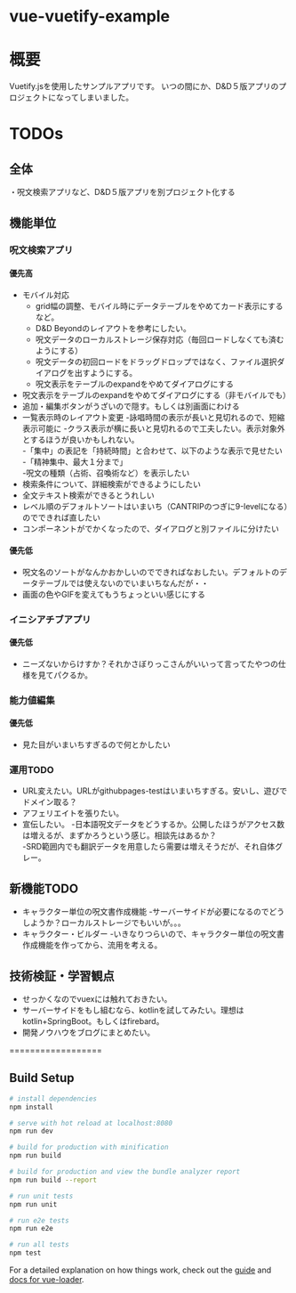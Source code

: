 # vue-vuetify-example
# 概要
Vuetify.jsを使用したサンプルアプリです。
いつの間にか、D&D５版アプリのプロジェクトになってしまいました。

# TODOs
## 全体
・呪文検索アプリなど、D&D５版アプリを別プロジェクト化する

## 機能単位
### 呪文検索アプリ
#### 優先高
* モバイル対応
  - grid幅の調整、モバイル時にデータテーブルをやめてカード表示にするなど。  
  - D&D Beyondのレイアウトを参考にしたい。  
  - 呪文データのローカルストレージ保存対応（毎回ロードしなくても済むようにする）  
  - 呪文データの初回ロードをドラッグドロップではなく、ファイル選択ダイアログを出すようにする。  
  - 呪文表示をテーブルのexpandをやめてダイアログにする  
* 呪文表示をテーブルのexpandをやめてダイアログにする（非モバイルでも）
* 追加・編集ボタンがうざいので隠す。もしくは別画面にわける
* 一覧表示時のレイアウト変更
  -詠唱時間の表示が長いと見切れるので、短縮表示可能に
  -クラス表示が横に長いと見切れるので工夫したい。表示対象外とするほうが良いかもしれない。  
  -「集中」の表記を「持続時間」と合わせて、以下のような表示で見せたい  
  -「精神集中、最大１分まで」  
  -呪文の種類（占術、召喚術など）を表示したい
* 検索条件について、詳細検索ができるようにしたい
* 全文テキスト検索ができるとうれしい
* レベル順のデフォルトソートはいまいち（CANTRIPのつぎに9-levelになる）のでできれば直したい
* コンポーネントがでかくなったので、ダイアログと別ファイルに分けたい

#### 優先低
* 呪文名のソートがなんかおかしいのでできればなおしたい。デフォルトのデータテーブルでは使えないのでいまいちなんだが・・
* 画面の色やGIFを変えてもうちょっといい感じにする

### イニシアチブアプリ
#### 優先低
* ニーズないからけすか？それかさぼりっこさんがいいって言ってたやつの仕様を見てパクるか。

### 能力値編集
#### 優先低
* 見た目がいまいちすぎるので何とかしたい

### 運用TODO
* URL変えたい。URLがgithubpages-testはいまいちすぎる。安いし、遊びでドメイン取る？
* アフェリエイトを張りたい。
* 宣伝したい。
  -日本語呪文データをどうするか。公開したほうがアクセス数は増えるが、まずかろうという感じ。相談先はあるか？  
  -SRD範囲内でも翻訳データを用意したら需要は増えそうだが、それ自体グレー。  

## 新機能TODO
* キャラクター単位の呪文書作成機能
  -サーバーサイドが必要になるのでどうしようか？ローカルストレージでもいいが。。。  
* キャラクター・ビルダー
  -いきなりつらいので、キャラクター単位の呪文書作成機能を作ってから、流用を考える。  

## 技術検証・学習観点
* せっかくなのでvuexには触れておきたい。
* サーバーサイドをもし組むなら、kotlinを試してみたい。理想はkotlin+SpringBoot。もしくはfirebard。
* 開発ノウハウをブログにまとめたい。

==================

## Build Setup

``` bash
# install dependencies
npm install

# serve with hot reload at localhost:8080
npm run dev

# build for production with minification
npm run build

# build for production and view the bundle analyzer report
npm run build --report

# run unit tests
npm run unit

# run e2e tests
npm run e2e

# run all tests
npm test
```

For a detailed explanation on how things work, check out the [guide](http://vuejs-templates.github.io/webpack/) and [docs for vue-loader](http://vuejs.github.io/vue-loader).

